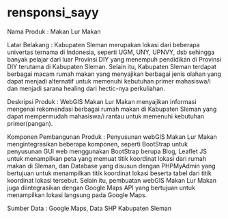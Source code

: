 # rensponsi_sayy

Nama Produk : Makan Lur Makan

Latar Belakang : Kabupaten Sleman merupakan lokasi dari beberapa univertas ternama di Indonesia, seperti UGM, UNY, UPNVY, dsb sehingga banyak pelajar dari luar Provinsi DIY yang menempuh pendidikan di Provinsi DIY terutama di Kabupaten Sleman. Selain itu, Kabupaten Sleman terdapat berbagai macam rumah makan yang menyajikan berbagai jenis olahan yang dapat menjadi alternatif untuk memenuhi kebutuhan primer mahasiswa/i dan menjadi sarana healing dari hectic-nya perkuliahan.

Deskripsi Produk : WebGIS Makan Lur Makan menyajikan informasi mengenai rekomendasi berbagai rumah makan di Kabupaten Sleman yang dapat mempermudah mahasiswa/i rantau untuk memenuhi kebutuhan primer(pangan).

Komponen Pembangunan Produk : Penyusunan webGIS Makan Lur Makan mengintegrasikan beberapa komponen, seperti BootStrap untuk penyusunan GUI web menggunakan BootStrap berupa Blog, Leaflet JS untuk menampilkan peta yang memuat titik koordinat lokasi dari rumah makan di Sleman, dan Database yang disusun dengan PHPMyAdmin yang bertujuan untuk menampilkan titik koordinat lokasi beserta tabel dari titik koordinat lokasi tersebut. Selain itu, pembuatan webGIS Makan Lur Makan juga diintegrasikan dengan Google Maps API yang bertujuan untuk menampilkan lokasi langsung pada Google Maps.

Sumber Data : Google Maps, Data SHP Kabupaten Sleman
